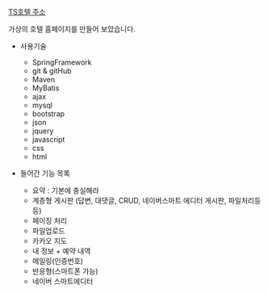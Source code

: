 [TS호텔 주소](http://125.135.9.241:8080/TaesanHotelWeb/index.jsp)

가상의 호텔 홈페이지를 만들어 보았습니다.

* 사용기술
  * SpringFramework
  * git & gitHub
  * Maven
  * MyBatis
  * ajax
  * mysql
  * bootstrap
  * json
  * jquery
  * javascript
  * css
  * html


* 들어간 기능 목록
  * 요약 : 기본에 충실해라
  * 계층형 게시판 (답변, 대댓글, CRUD, 네이버스마트 에디터 게시판, 파일처리등등)
  * 페이징 처리
  * 파일업로드
  * 카카오 지도
  * 내 정보 + 예약 내역
  * 메일링(인증번호)
  * 반응형(스마트폰 가능)
  * 네이버 스마트에디터


